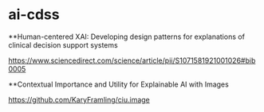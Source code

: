 # ai-cdss

**Human-centered XAI: Developing design patterns for explanations of clinical decision support systems 

https://www.sciencedirect.com/science/article/pii/S1071581921001026#bib0005 

**Contextual Importance and Utility for Explainable AI with Images

https://github.com/KaryFramling/ciu.image


